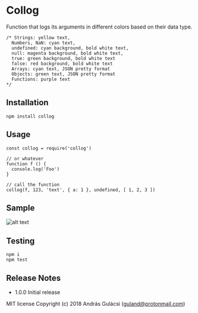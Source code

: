 # Collog

Function that logs its arguments in different colors based on their data type.

    /* Strings: yellow text,
      Numbers, NaN: cyan text,
      undefined: cyan background, bold white text,
      null: magenta background, bold white text,
      true: green background, bold white text
      false: red background, bold white text
      Arrays: cyan text, JSON pretty format
      Objects: green text, JSON pretty format
      Functions: purple text
    */


## Installation


    npm install collog


## Usage


    const collog = require('collog')

    // or whatever
    function f () {
      console.log('Foo')
    }

    // call the function
    collog(f, 123, 'text', { a: 1 }, undefined, [ 1, 2, 3 ])


## Sample


![alt text](https://raw.githubusercontent.com/SalsaBoy990/imagesRepo/master/collog_sm.jpg "collog in cmd")


## Testing


    npm i
    npm test


## Release Notes

* 1.0.0 Initial release


MIT license
Copyright (c) 2018 András Gulácsi (guland@protonmail.com)
